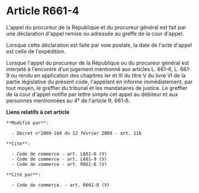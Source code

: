 # Article R661-4

L'appel du procureur de la République et du procureur général est fait par une déclaration d'appel remise ou adressée au
greffe de la cour d'appel. 

Lorsque cette déclaration est faite par voie postale, la date de l'acte d'appel est celle de l'expédition. 

Lorsque l'appel du procureur de la République ou du procureur général est interjeté à l'encontre d'un jugement mentionné aux
articles L. 661-6, L. 661-9 ou rendu en application des chapitres Ier et III du titre V du livre VI de la partie législative
du présent code, l'appelant en informe immédiatement, par tout moyen, le greffier du tribunal et les mandataires de justice.
Le greffier de la cour d'appel notifie par lettre simple cet appel au débiteur et aux personnes mentionnées au 4° de
l'article R. 661-6.

**Liens relatifs à cet article**

	**Modifié par**:

	  - Décret n°2009-160 du 12 février 2009 - art. 116

	**Cite**:

	  - Code de commerce - art. L661-6 (V)
	  - Code de commerce - art. L661-9 (V)
	  - Code de commerce - art. R661-6 (V)

	**Cité par**:

	  - Code de commerce. - art. R661-8 (V)
